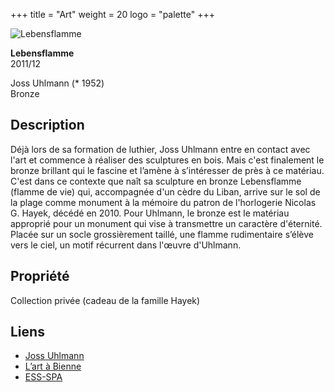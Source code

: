 +++
title = "Art"
weight = 20
logo = "palette"
+++

![Lebensflamme](/images/flamme.jpg)

**Lebensflamme**  
2011/12

Joss Uhlmann (* 1952)  
Bronze

## Description

Déjà lors de sa formation de luthier, Joss Uhlmann entre en contact avec l'art et commence à réaliser des sculptures en bois. Mais c'est finalement le bronze brillant qui le fascine et l’amène à s’intéresser de près à ce matériau. C'est dans ce contexte que naît sa sculpture en bronze Lebensflamme (flamme de vie) qui, accompagnée d'un cèdre du Liban, arrive sur le sol de la plage comme monument à la mémoire du patron de l'horlogerie Nicolas G. Hayek, décédé en 2010. Pour Uhlmann, le bronze est le matériau approprié pour un monument qui vise à transmettre un caractère d'éternité. Placée sur un socle grossièrement taillé, une flamme rudimentaire s’élève vers le ciel, un motif récurrent dans l'œuvre d'Uhlmann. 
## Propriété

Collection privée (cadeau de la famille Hayek)

## Liens

- [Joss Uhlmann](https://sokultur.ch/html/kulturschaffende/detail.html?q=&qs=1&qs2=1&artist_id=1226)
- [L’art à Bienne](https://art-a-bienne.ch/fr/)
- [ESS-SPA](https://ess-spa.ch/fr/news/framing-sculptures)